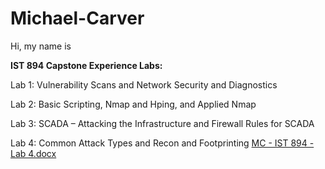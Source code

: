 # Michael-Carver

Hi, my name is 

**IST 894 Capstone Experience Labs:**

Lab 1: Vulnerability Scans and Network Security and Diagnostics 

Lab 2: Basic Scripting, Nmap and Hping, and Applied Nmap

Lab 3: SCADA – Attacking the Infrastructure and Firewall Rules for SCADA

Lab 4: Common Attack Types and Recon and Footprinting [MC - IST 894 - Lab 4.docx](https://github.com/user-attachments/files/21366246/MC.-.IST.894.-.Lab.4.docx)
